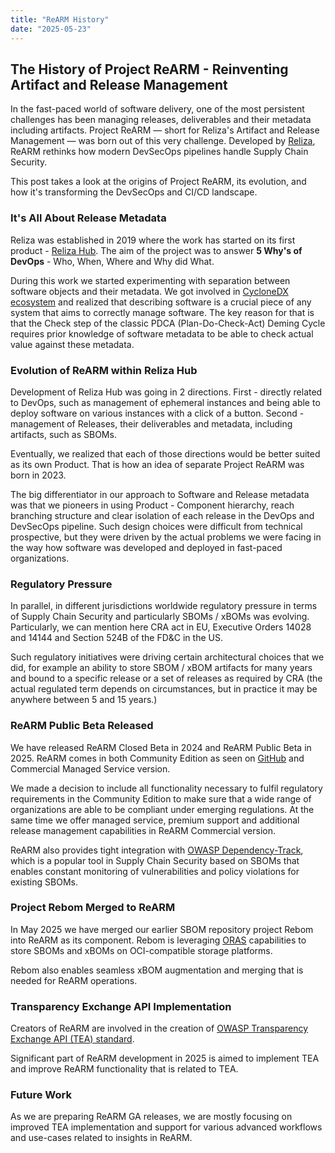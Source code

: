 ```yaml
---
title: "ReARM History"
date: "2025-05-23"
---
```


## The History of Project ReARM - Reinventing Artifact and Release Management

In the fast-paced world of software delivery, one of the most persistent challenges has been managing releases, deliverables and their metadata including artifacts. Project ReARM — short for Reliza's Artifact and Release Management — was born out of this very challenge. Developed by [Reliza](https://reliza.io), ReARM rethinks how modern DevSecOps pipelines handle Supply Chain Security.

This post takes a look at the origins of Project ReARM, its evolution, and how it's transforming the DevSecOps and CI/CD landscape.

### It's All About Release Metadata

Reliza was established in 2019 where the work has started on its first product - [Reliza Hub](https://relizahub.com). The aim of the project was to answer **5 Why's of DevOps** - Who, When, Where and Why did What.

During this work we started experimenting with separation between software objects and their metadata. We got involved in [CycloneDX ecosystem](https://cyclonedx.org) and realized that describing software is a crucial piece of any system that aims to correctly manage software. The key reason for that is that the Check step of the classic PDCA (Plan-Do-Check-Act) Deming Cycle requires prior knowledge of software metadata to be able to check actual value against these metadata.

### Evolution of ReARM within Reliza Hub

Development of Reliza Hub was going in 2 directions. First - directly related to DevOps, such as management of ephemeral instances and being able to deploy software on various instances with a click of a button. Second - management of Releases, their deliverables and metadata, including artifacts, such as SBOMs.

Eventually, we realized that each of those directions would be better suited as its own Product. That is how an idea of separate Project ReARM was born in 2023.

The big differentiator in our approach to Software and Release metadata was that we pioneers in using Product - Component hierarchy, reach branching structure and clear isolation of each release in the DevOps and DevSecOps pipeline. Such design choices were difficult from technical prospective, but they were driven by the actual problems we were facing in the way how software was developed and deployed in fast-paced organizations.

### Regulatory Pressure

In parallel, in different jurisdictions worldwide regulatory pressure in terms of Supply Chain Security and particularly SBOMs / xBOMs was evolving. Particularly, we can mention here CRA act in EU, Executive Orders 14028 and 14144 and Section 524B of the FD&C in the US.

Such regulatory initiatives were driving certain architectural choices that we did, for example an ability to store SBOM / xBOM artifacts for many years and bound to a specific release or a set of releases as required by CRA (the actual regulated term depends on circumstances, but in practice it may be anywhere between 5 and 15 years.)

### ReARM Public Beta Released

We have released ReARM Closed Beta in 2024 and ReARM Public Beta in 2025. ReARM comes in both Community Edition as seen on [GitHub](https://github.com/relizaio/rearm) and Commercial Managed Service version.

We made a decision to include all functionality necessary to fulfil regulatory requirements in the Community Edition to make sure that a wide range of organizations are able to be compliant under emerging regulations. At the same time we offer managed service, premium support and additional release management capabilities in ReARM Commercial version.

ReARM also provides tight integration with [OWASP Dependency-Track](https://dependencytrack.org/), which is a popular tool in Supply Chain Security based on SBOMs that enables constant monitoring of vulnerabilities and policy violations for existing SBOMs.

### Project Rebom Merged to ReARM

In May 2025 we have merged our earlier SBOM repository project Rebom into ReARM as its component. Rebom is leveraging [ORAS](https://github.com/oras-project/oras) capabilities to store SBOMs and xBOMs on OCI-compatible storage platforms.

Rebom also enables seamless xBOM augmentation and merging that is needed for ReARM operations.

### Transparency Exchange API Implementation

Creators of ReARM are involved in the creation of [OWASP Transparency Exchange API (TEA) standard](https://github.com/CycloneDX/transparency-exchange-api/).

Significant part of ReARM development in 2025 is aimed to implement TEA and improve ReARM functionality that is related to TEA.

### Future Work

As we are preparing ReARM GA releases, we are mostly focusing on improved TEA implementation and support for various advanced workflows and use-cases related to insights in ReARM.